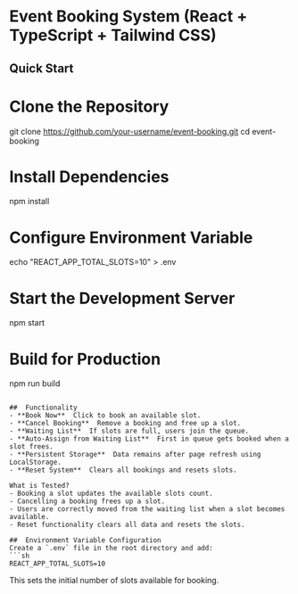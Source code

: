 # Event Booking System (React + TypeScript + Tailwind CSS)

## Quick Start

# Clone the Repository
git clone https://github.com/your-username/event-booking.git
cd event-booking

# Install Dependencies
npm install

# Configure Environment Variable
echo "REACT_APP_TOTAL_SLOTS=10" > .env

# Start the Development Server
npm start

# Build for Production
npm run build
```

##  Functionality
- **Book Now**  Click to book an available slot.
- **Cancel Booking**  Remove a booking and free up a slot.
- **Waiting List**  If slots are full, users join the queue.
- **Auto-Assign from Waiting List**  First in queue gets booked when a slot frees.
- **Persistent Storage**  Data remains after page refresh using LocalStorage.
- **Reset System**  Clears all bookings and resets slots.

What is Tested?
- Booking a slot updates the available slots count.
- Cancelling a booking frees up a slot.
- Users are correctly moved from the waiting list when a slot becomes available.
- Reset functionality clears all data and resets the slots.

##  Environment Variable Configuration
Create a `.env` file in the root directory and add:
```sh
REACT_APP_TOTAL_SLOTS=10
```
This sets the initial number of slots available for booking.


